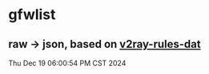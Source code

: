 # gfwlist
## raw -> json, based on [v2ray-rules-dat](https://github.com/Loyalsoldier/v2ray-rules-dat)
Thu Dec 19 06:00:54 PM CST 2024

